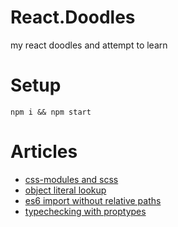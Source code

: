 # React.Doodles
my react doodles and attempt to learn

# Setup
`npm i && npm start`

# Articles
- [css-modules and scss][a1]
- [object literal lookup][a2]
- [es6 import without relative paths][a3]
- [typechecking with proptypes][a4]


[//]: # (Article Links)
[a1]: https://ihavemind.com/css-modules-with-react-scss-and-webpack-53fb584d88f0#.u5jgc97jr
[a2]: https://toddmotto.com/deprecating-the-switch-statement-for-object-literals/
[a3]: http://moduscreate.com/es6-es2015-import-no-relative-path-webpack/
[a4]: https://facebook.github.io/react/docs/typechecking-with-proptypes.html
